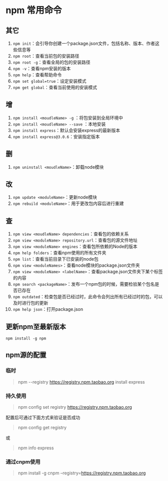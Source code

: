 # npm 常用命令

## 其它

1. `npm init`：会引导你创建一个package.json文件，包括名称、版本、作者这些信息等
2. `npm root`：查看当前包的安装路径
3. `npm root -g`：查看全局的包的安装路径
4. `npm -v`：查看npm安装的版本
5. `npm help`：查看帮助命令
6. `npm set global=true`：设定安装模式
7. `npm get global`：查看当前使用的安装模式

## 增

1. `npm install <moudleName> -g` ：将包安装到全局环境中
2. `npm install <moudleName> --save` ：本地安装
3. `npm install express`：默认会安装express的最新版本
4. `npm install express@3.0.6`：安装指定版本

## 删

1. `npm uninstall <moudleName>`：卸载node模块

## 改

1. `npm update <moduleName>`：更新node模块
2. `npm rebuild <moduleName>`：用于更改包内容后进行重建

## 查

1. `npm view <moudleName> dependencies`：查看包的依赖关系
2. `npm view <moduleName> repository.url`：查看包的源文件地址
3. `npm view <moduleName> engines`：查看包所依赖的Node的版本
4. `npm help folders`：查看npm使用的所有文件夹
5. `npm list`：查看当前目录下已安装的node包
6. `npm view <moduleNames>`：查看node模块的package.json文件夹
7. `npm view <moduleName> <labelName>`：查看package.json文件夹下某个标签的内容
8. `npm search <packageName>`：发布一个npm包的时候，需要检验某个包名是否已存在
9. `npm outdated`：检查包是否已经过时，此命令会列出所有已经过时的包，可以及时进行包的更新
10. `npm help json`：打开package.json


## 更新npm至最新版本

```
npm install -g npm
```

## npm源的配置

### 临时

> npm --registry https://registry.npm.taobao.org install express 

### 持久使用

> npm config set registry https://registry.npm.taobao.org 

配置后可通过下面方式来验证是否成功 

> npm config get registry 

或 

> npm info express 

### 通过cnpm使用

> npm install -g cnpm –registry=https://registry.npm.taobao.org